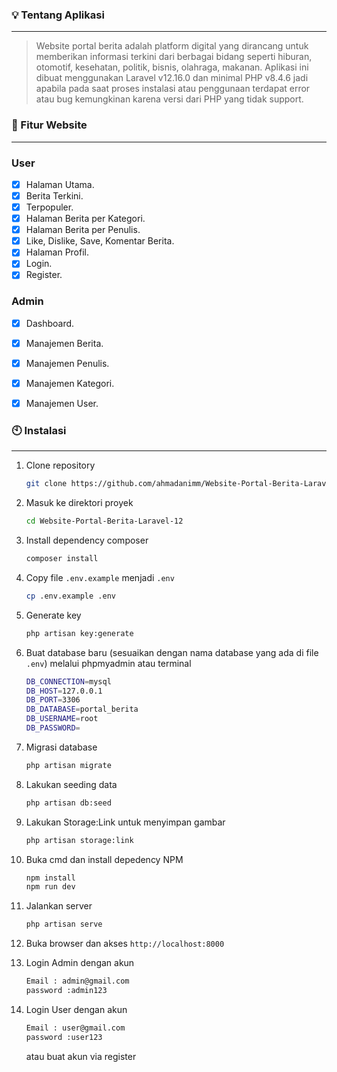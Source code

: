 ### **💡 Tentang Aplikasi**

---

> Website portal berita adalah platform digital yang dirancang untuk memberikan informasi terkini dari berbagai bidang seperti hiburan, otomotif, kesehatan, politik, bisnis, olahraga, makanan. Aplikasi ini dibuat menggunakan Laravel v12.16.0 dan minimal PHP v8.4.6 jadi apabila pada saat proses instalasi atau penggunaan terdapat error atau bug kemungkinan karena versi dari PHP yang tidak support.

### **📝 Fitur Website**

---
### User
-   [x] Halaman Utama.
-   [x] Berita Terkini.
-   [x] Terpopuler.
-   [x] Halaman Berita per Kategori.
-   [x] Halaman Berita per Penulis.
-   [x] Like, Dislike, Save, Komentar  Berita.
-   [x] Halaman Profil.
-   [x] Login.
-   [x] Register.

### Admin
-   [x] Dashboard.
-   [x] Manajemen Berita.
-   [x] Manajemen Penulis.
-   [x] Manajemen Kategori.
-   [x] Manajemen User.


### **🕙 Instalasi**

---

1. Clone repository
    
    ```bash
    git clone https://github.com/ahmadanimm/Website-Portal-Berita-Laravel-12.git
    ```

2. Masuk ke direktori proyek
    
    ```bash
    cd Website-Portal-Berita-Laravel-12
    ```

3. Install dependency composer
    
    ```bash
    composer install
    ```

4. Copy file `.env.example` menjadi `.env`
    
    ```bash
    cp .env.example .env
    ```

5. Generate key
    
    ```bash
    php artisan key:generate
    ```

6. Buat database baru (sesuaikan dengan nama database yang ada di file `.env`) melalui phpmyadmin atau terminal
    
    ```bash
    DB_CONNECTION=mysql
    DB_HOST=127.0.0.1
    DB_PORT=3306
    DB_DATABASE=portal_berita
    DB_USERNAME=root
    DB_PASSWORD=
    ```

7. Migrasi database
    
    ```bash
    php artisan migrate
    ```
    
8. Lakukan seeding data
    
    ```bash
    php artisan db:seed
    ```
    
9. Lakukan Storage:Link untuk menyimpan gambar

    ```bash
    php artisan storage:link
    ```
    
10. Buka cmd dan install depedency NPM

    ```bash
    npm install
    npm run dev
    ```

11. Jalankan server
    
    ```bash
    php artisan serve
    ```

12. Buka browser dan akses `http://localhost:8000`

13. Login Admin dengan akun

    ```bash
    Email : admin@gmail.com
    password :admin123
    ```
    
14. Login User dengan akun

    ```bash
    Email : user@gmail.com
    password :user123
    ```
    atau buat akun via register
